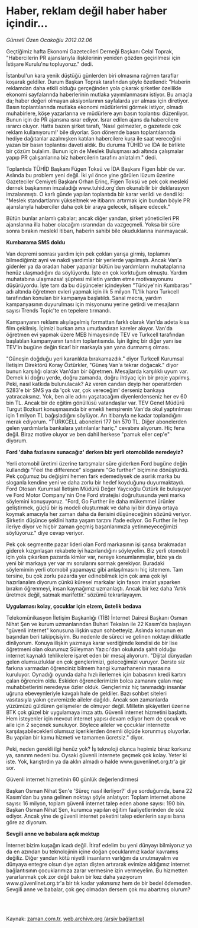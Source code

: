 # Haber, reklam değil  haber haber içindir...

*Günseli Özen Ocakoğlu 2012.02.06*

<td class="columnist-detail">
<p>Geçtiğimiz hafta Ekonomi Gazetecileri Derneği Başkanı Celal Toprak, "Habercilerin PR ajanslarıyla ilişkilerinin yeniden gözden geçirilmesi için İstişare Kurulu'nu topluyoruz." dedi.</p>
<p>
<div id="haberMetinDiv">
<p>İstanbul'un kara yenik düştüğü günlerden biri olmasına rağmen taraflar koşarak geldiler. Durum Başkan Toprak tarafından şöyle özetlendi: "Haberin reklamdan daha etkili olduğu gerçeğinden yola çıkarak şirketler özellikle ekonomi sayfalarında haberlerinin mutlaka yayımlanmasını istiyor. Bu amaçla da; haber değeri olmayan aksiyonlarının sayfalarda yer alması için diretiyor. Basın toplantılarında mutlaka ekonomi müdürlerini görmek istiyor, olmadı muhabirlere, köşe yazarlarına ve müdürlere ayrı basın toplantısı düzenliyor. Bunun için de PR ajansına ısrar ediyor. Israr edilen ajans da habercilere ısrarcı oluyor. Hatta bazen şirket tarafı, 'Nasıl gelmezler, o gazetede çok reklam kullanıyorum!' bile diyorlar. Son dönemde basın toplantılarında hediye dağıtanlar azalmışken katılan habercilere kura ile saat vereceğini yazan bir basın toplantısı daveti aldık. Bu duruma TÜHİD ve İDA ile birlikte bir çözüm bulalım. Bunun için de Meslek Buluşması adı altında çalışmalar yapıp PR çalışanlarına biz habercilerin tarafını anlatalım." dedi.
<p> Toplantıda TÜHİD Başkanı Fügen Toksü ve İDA Başkanı Figen İsbir de var. Aslında bu problem yeni değil. İki yıl önce yine görülen lüzum üzerine Gazeteciler Cemiyeti Başkanı Orhan Erinç, Figen Toksü ve pek çok meslekî dernek başkanının imzaladığı www.tuhid.org'den okunabilir bir deklarasyon imzalanmıştı. O karlı günde yapılan toplantıda bir karar verildi ve dendi ki: "Meslek standartlarını yükseltmek ve itibarını artırmak için bundan böyle PR ajanslarıyla haberciler daha çok bir araya gelecek, istişare edecek."
<p> Bütün bunlar anlamlı çabalar; ancak diğer yandan, şirket yöneticileri PR ajanslarına illa haber olacağım ısrarından da vazgeçmeli. Yoksa bir süre sonra bırakın meslekî itibarı, haberin sahibi bile okuduklarına inanmayacak.
<p>
<p><b>Kumbarama SMS doldu</b>
<p>Van depremi sonrası yardım için pek çokları yarışa girmiş, toplamını bilmediğimiz ayni ve nakdi yardımlar bir yerlerde yapılmıştı. Ancak Van'a gidenler ya da oradan haber yapanlar bütün bu yardımların muhataplarına henüz ulaşmadığını da söylüyordu. İşte en çok korktuğum olmuştu. Yardım muhatabına ulaşmazsa! şüphesi milletin yardım etme motivasyonunu düşürüyordu. İşte tam da bu düşünceler içindeyken "Türkiye'nin Kumbarası" adı altında öğretmen evleri yapmak için ilk 5 milyon TL'lik harcı Turkcell tarafından konulan bir kampanya başlatıldı. Sanal mecra, yardım kampanyasının duyurulması için misyonunu yerine getirdi ve mesajların sayısı Trends Topic'te en tepelere tırmandı. 
<p> Kampanyanın reklamı alışılagelmiş formattan farklı olarak Van'da adeta kısa film çekilmiş. İçimizi burkan ama umutlandıran kareler akıyor. Van'da öğretmen evi yapmak üzere MEB himayesinde TEV ve Turkcell tarafından başlatılan kampanyanın tanıtım toplantısında. İşin ilginç bir diğer yanı ise TEV'in bugüne değin ticarî bir markayla yan yana durmamış olması.
<p> "Güneşin doğduğu yeri karanlıkta bırakamazdık." diyor Turkcell Kurumsal İletişim Direktörü Koray Öztürkler, "Güneş Van'a tekrar doğacak." diyor bunun karşılığı olarak Van'dan bir öğretmen. Mesajlarda karşılıklı uyum var. Demek ki doğru yerde, doğru zamanda, doğru ihtiyaç için bir proje yapılmış. Peki, nasıl katkıda bulunulacak? Az veren candan deyip her operatörden 5283'e bir SMS ya da 'çok var, çok vereceğim' derseniz bankaya yatıracaksınız. Yok, ben aile adını yaşatacağım diyenlerdenseniz her ev 60 bin TL. Ancak bir de eğitim gönüllüsü vatandaşlar var. TEV Genel Müdürü Turgut Bozkurt konuşmasında bir emekli hemşirenin Van'da okul yaptırılması için 1 milyon TL bağışladığını söylüyor. An itibarıyla ne kadar toplandığını merak ediyorum. "TURKCELL aboneleri 177 bin 570 TL. Diğer abonelerden gelen yardımlarla bankalara yatırılanlar hariç." cevabını alıyorum. Hiç fena değil. Biraz motive oluyor ve ben dahil herkese "pamuk eller cep'e" diyorum.
<p>
<p><b>Ford 'daha fazlasını sunacağız' derken biz yerli otomobilde neredeyiz?</b>
<p>Yerli otomobil üretimi üzerine tartışmalar süre giderken Ford bugüne değin kullandığı "Feel the difference" sloganını "Go further" biçimine dönüştürdü. Pek çoğumuz bu değişimi hemen fark edemediysek de asırlık marka bu sloganla kendine yeni ve daha zorlu bir hedef koyduğunu duyurmaktaydı. Ford Otosan Kurumsal İletişim Müdürü Değer Yaycıoğlu Öztürk ile buluşuyor ve Ford Motor Company'nin One Ford stratejisi doğrultusunda yeni marka söylemini konuşuyoruz. "Ford, Go Further ile daha mükemmel ürünler geliştirmek, güçlü bir iş modeli oluşturmak ve daha iyi bir dünya ortaya koymak amacıyla her zaman daha da ilerisini düşüneceğinin sözünü veriyor. Şirketin düşünce şeklini hatta yaşam tarzını ifade ediyor. Go Further ile hep ileriye diyor ve hiçbir zaman geçmiş başarılarımızla yetinmeyeceğimizi söylüyoruz." diye cevap veriyor.
<p> Pek çok segmentte pazar lideri olan Ford markasının işi şansa bırakmadan giderek kızgınlaşan rekabete iyi hazırlandığını söyleyelim. Biz yerli otomobil için yola çıkarken pazarda kimler var, nereye konumlanmışlar, bize ya da yeni bir markaya yer var mı sorularını sormak gerekiyor. Buradaki söylemimin yerli otomobil yapamayız gibi anlaşılmasını hiç istemem. Tam tersine, bu çok zorlu pazarda yer edinebilmek için çok ama çok iyi hazırlanalım diyorum çünkü küresel markalar için fason imalat yaparken bırakın öğrenmeyi, insan kaynağımız uzmanlaştı. Ancak bir kez daha 'Artık üretmek değil, satmak marifettir.' sözümü tekrarlayayım.
<p><b>Uygulaması kolay, çocuklar için elzem, üstelik bedava</b>
<p>Telekomünikasyon İletişim Başkanlığı (TİB) İnternet Dairesi Başkanı Osman Nihat Şen ve kurum uzmanlarından Buhari Tekalan ile 22 Kasım'da başlayan "güvenli internet" konusuna ilişkin uzun sohbetteyiz. Aslında konunun en başından beri takipçisiyim. Bu nedenle de süreci ve gelinen noktayı dikkatle dinliyorum. Konuya ilişkin yazmaya karar verdiğimde kendisi de bir lise öğretmeni olan okurumuz Süleyman Yazıcı'dan okulunda şahit olduğu internet kaynaklı tehlikelere işaret eden bir mesaj alıyorum. "Dijital dünyadan gelen olumsuzluklar en çok gençlerimizi, geleceğimizi vuruyor. Derste siz farkına varmadan öğrenciniz bilmem hangi kumarhanenin masasına kuruluyor. Oynadığı oyunda daha hızlı ilerlemek için babasının kredi kartını çalan öğrencim oldu. Eskiden öğrencilerimizin bolca zamanını çalan maç muhabbetlerini neredeyse özler olduk. Gençlerimiz hiç tanımadığı insanlar uğruna ebeveynleriyle kavgalı hale de geldiler. Bazı sohbet siteleri vasıtasıyla yakın çevremizde aileler dağıldı. Ancak son zamanlarda yüzümüzü güldüren gelişmeler de olmuyor değil. Milletin şikâyetleri üzerine BTK çok güzel bir uygulamaya imza attı. Güvenli internet hizmetini başlattı. Hem isteyenler için mevcut internet yapısı devam ediyor hem de çocuk ve aile için 2 seçenek sunuluyor. Böylece aileler ve çocuklar internette karşılaşabilecekleri olumsuz içeriklerden önemli ölçüde korunmuş oluyorlar. Bu yapılan bir kamu hizmeti ve tamamen ücretsiz." diyor.
<p> Peki, neden gerekli ilgi henüz yok? İş teknoloji olunca hepimiz biraz korkarız ya, sanırım nedeni bu. Oysaki güvenli internete geçmek çok kolay. Yeter ki iste. Yok, karıştırdın ya da aklın almadı o halde www.guvenlinet.org.tr'a gir sor. 
<p>Güvenli internet hizmetinin 60 günlük değerlendirmesi
<p>Başkan Osman Nihat Şen'e 'Süreç nasıl ilerliyor?' diye sorduğumda, bana 22 Kasım'dan bu yana gelinen noktayı şöyle anlatıyor: Toplam internet abone sayısı: 16 milyon, toplam güvenli internet talep eden abone sayısı: 190 bin. Başkan Osman Nihat Şen, kurumca yapılan eğitim faaliyetlerinden de söz ediyor. Ancak yine de güvenli internet paketini talep edenlerin sayısı bana göre az diyorum.
<p>
<p><b>Sevgili anne ve babalara açık mektup</b>
<p>İnternet bizim kuşağın icadı değil. İtiraf edelim bu yeni dünyayı bilmiyoruz ya da en azından bu teknolojinin içine doğan çocuklarımız kadar kavramış değiliz. Diğer yandan kötü niyetli insanların varlığını da unutmayalım ve dünyaya entegre olsun diye aştan dişten artırarak evimize aldığımız internet bağlantısının çocuklarımıza zarar vermesine izin vermeyelim. Bu hizmetten yararlanmak çok zor değil bakın bir kez daha yazıyorum www.güvenlinet.org.tr'a bir tık kadar yakınsınız hem de bir bedel ödemeden. Sevgili anne ve babalar, çok geç olmadan dersem çok mu abartmış olurum?
<p></p></p></p></p></p></p></p></p></p></p></p></p></p></p></p></p></p></p></p></p></p></div>
</p>


<p><br>
		 </br></p></td>

Kaynak: [zaman.com.tr](http://zaman.com.tr/yazar.do?yazino=1240744), [web.archive.org (arşiv bağlantısı)](http://web.archive.org/web/20120223225900/http://zaman.com.tr:80/yazar.do?yazino=1240744)
